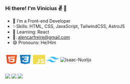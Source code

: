 ### Hi there! I'm Vinícius ✌ 👋


- 🔭 I’m a Front-end Developer
- ✨Skills: HTML, CSS, JavaScript, TailwindCSS, AstroJS
- 🌱 Learning: React
- 📧: alencarfreire@gmail.com
- 😄 Pronouns: He/Him

<div style="display: inline_block"><br>
  <img align="center" alt="Isaac-HTML" height="30" width="40" src="https://raw.githubusercontent.com/devicons/devicon/master/icons/html5/html5-original.svg">
  <img align="center" alt="Isaac-CSS" height="30" width="40" src="https://raw.githubusercontent.com/devicons/devicon/master/icons/css3/css3-original.svg">
  <img align="center" alt="Isaac-Js" height="30" width="40" src="https://raw.githubusercontent.com/devicons/devicon/master/icons/javascript/javascript-plain.svg">
  <img align="center" alt="Isaac-Tailwindcss" height="30" width="40" src="https://raw.githubusercontent.com/devicons/devicon/master/icons/tailwindcss/tailwindcss-original.svg">
  <img align="center" alt="Isaac-Nuxtjs" height="30" width="40" src="https://raw.githubusercontent.com/devicons/devicon/master/icons/nuxtjs/astrojs-original.svg">

</div>

  ##

<div> 
  <a href="https://www.instagram.com/viniafreire/" target="_blank"><img src="https://img.shields.io/badge/-Instagram-%23E4405F?style=for-the-badge&logo=instagram&logoColor=white" target="_blank"></a>
  <a href = "mailto:alencarfreire@gmail.com"><img src="https://img.shields.io/badge/-Gmail-%23333?style=for-the-badge&logo=gmail&logoColor=white" target="_blank"></a>
  <a href="https://www.linkedin.com/in/vinicius-a-freire/" target="_blank"><img src="https://img.shields.io/badge/-LinkedIn-%230077B5?style=for-the-badge&logo=linkedin&logoColor=white" target="_blank"></a> 
  
</div>
